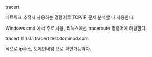 tracert

네트워크 추적시 사용하는 명령어로 TCP/IP 문제 분석할 때 사용한다.

Windows cmd 에서 주로 사용, 
리눅스에선 traceroute 명령어에 해당한다.

tracert 11.1.0.1
tracert test.dominod.com

식으로 ip주소, 도메인네임 으로 확인가능하다.
